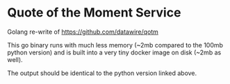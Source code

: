 # Quote of the Moment Service
Golang re-write of https://github.com/datawire/qotm

This go binary runs with much less memory (~2mb compared to the 100mb python version) and is built into a very tiny docker image on disk (~2mb as well).

The output should be identical to the python version linked above.
